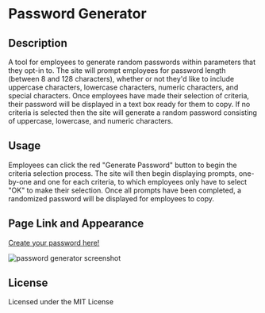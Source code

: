 # Password Generator

## Description

A tool for employees to generate random passwords within parameters that they opt-in to. The site will prompt employees for password length (between 8 and 128 characters), whether or not they'd like to include uppercase characters, lowercase characters, numeric characters, and special characters. Once employees have made their selection of criteria, their password will be displayed in a text box ready for them to copy. If no criteria is selected then the site will generate a random password consisting of uppercase, lowercase, and numeric characters.

## Usage

Employees can click the red "Generate Password" button to begin the criteria selection process. The site will then begin displaying prompts, one-by-one and one for each criteria, to which employees only have to select "OK" to make their selection. Once all prompts have been completed, a randomized password will be displayed for employees to copy.

## Page Link and Appearance

[Create your password here!](url)

![password generator screenshot](location)

## License

Licensed under the MIT License